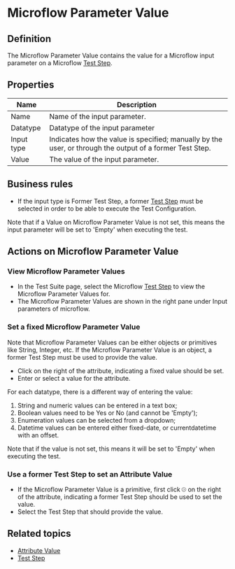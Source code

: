 # Microflow Parameter Value

## Definition

The Microflow Parameter Value contains the value for a Microflow input parameter on a Microflow [Test Step](test-step).

## Properties
| Name | Description |
| ----------- | ----------- |
| Name | Name of the input parameter. |
| Datatype | Datatype of the input parameter |
| Input type | Indicates how the value is specified; manually by the user, or through the output of a former Test Step. |
| Value | The value of the input parameter. |

## Business rules

- If the input type is Former Test Step, a former [Test Step](test-step) must be selected in order to be able to execute the Test Configuration.  

Note that if a Value on Microflow Parameter Value is not set, this means the input parameter will be set to 'Empty' when executing the test. 

## Actions on Microflow Parameter Value

### View Microflow Parameter Values
- In the Test Suite page, select the Microflow [Test Step](test-step) to view the Microflow Parameter Values for.
- The Microflow Parameter Values are shown in the right pane under Input parameters of microflow.

### Set a fixed Microflow Parameter Value
Note that Microflow Parameter Values can be either objects or primitives like String, Integer, etc.
If the Microflow Parameter Value is an object, a former Test Step must be used to provide the value.

- Click <i class="fas fa-keyboard"></i> on the right of the attribute, indicating a fixed value should be set.
- Enter or select a value for the attribute. 

For each datatype, there is a different way of entering the value:
1. String and numeric values can be entered in a text box;
2. Boolean values need to be Yes or No (and cannot be 'Empty');
3. Enumeration values can be selected from a dropdown;
4. Datetime values can be entered either fixed-date, or currentdatetime with an offset.

Note that if the value is not set, this means it will be set to 'Empty' when executing the test. 

### Use a former Test Step to set an Attribute Value
- If the Microflow Parameter Value is a primitive, first click <svg role="img" viewBox="0 0 512 512" width="2%" height="2%" xmlns="http://www.w3.org/2000/svg"><path fill="currentColor" d="M235.3 132.7c-6.25-6.25-16.38-6.25-22.62 0s-6.25 16.38 0 22.62L313.4 256l-100.7 100.7c-6.25 6.25-6.25 16.38 0 22.62s16.38 6.25 22.62 0l112-112C350.4 264.2 352 260.1 352 256s-1.562-8.188-4.688-11.31L235.3 132.7zM256 0C114.6 0 0 114.6 0 256s114.6 256 256 256s256-114.6 256-256S397.4 0 256 0zM256 480c-123.5 0-224-100.5-224-224s100.5-224 224-224s224 100.5 224 224S379.5 480 256 480z" class=""></path></svg> on the right of the attribute, indicating a former Test Step should be used to set the value.
- Select the Test Step that should provide the value.

## Related topics
- [Attribute Value](attribute-value)
- [Test Step](test-step)
